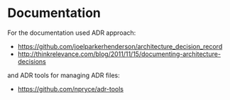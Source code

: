 # Documentation

For the documentation used ADR approach: 
- https://github.com/joelparkerhenderson/architecture_decision_record
- http://thinkrelevance.com/blog/2011/11/15/documenting-architecture-decisions

and ADR tools for managing ADR files:
- https://github.com/npryce/adr-tools
